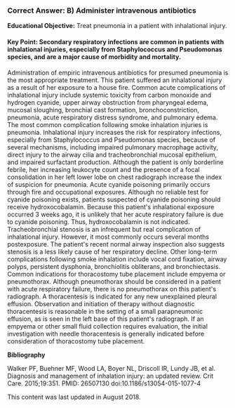 
### Correct Answer: B) Administer intravenous antibiotics 

**Educational Objective:** Treat pneumonia in a patient with inhalational injury.

#### **Key Point:** Secondary respiratory infections are common in patients with inhalational injuries, especially from Staphylococcus and Pseudomonas species, and are a major cause of morbidity and mortality.

Administration of empiric intravenous antibiotics for presumed pneumonia is the most appropriate treatment. This patient suffered an inhalational injury as a result of her exposure to a house fire. Common acute complications of inhalational injury include systemic toxicity from carbon monoxide and hydrogen cyanide, upper airway obstruction from pharyngeal edema, mucosal sloughing, bronchial cast formation, bronchoconstriction, pneumonia, acute respiratory distress syndrome, and pulmonary edema. The most common complication following smoke inhalation injuries is pneumonia. Inhalational injury increases the risk for respiratory infections, especially from Staphylococcus and Pseudomonas species, because of several mechanisms, including impaired pulmonary macrophage activity, direct injury to the airway cilia and tracheobronchial mucosal epithelium, and impaired surfactant production. Although the patient is only borderline febrile, her increasing leukocyte count and the presence of a focal consolidation in her left lower lobe on chest radiograph increase the index of suspicion for pneumonia.
Acute cyanide poisoning primarily occurs through fire and occupational exposures. Although no reliable test for cyanide poisoning exists, patients suspected of cyanide poisoning should receive hydroxocobalamin. Because this patient's inhalational exposure occurred 3 weeks ago, it is unlikely that her acute respiratory failure is due to cyanide poisoning. Thus, hydroxocobalamin is not indicated.
Tracheobronchial stenosis is an infrequent but real complication of inhalational injury. However, it most commonly occurs several months postexposure. The patient's recent normal airway inspection also suggests stenosis is a less likely cause of her respiratory decline. Other long-term complications following smoke inhalation include vocal cord fixation, airway polyps, persistent dysphonia, bronchiolitis obliterans, and bronchiectasis.
Common indications for thoracostomy tube placement include empyema or pneumothorax. Although pneumothorax should be considered in a patient with acute respiratory failure, there is no pneumothorax on this patient's radiograph. A thoracentesis is indicated for any new unexplained pleural effusion. Observation and initiation of therapy without diagnostic thoracentesis is reasonable in the setting of a small parapneumonic effusion, as is seen in the left base of this patient's radiograph. If an empyema or other small fluid collection requires evaluation, the initial investigation with needle thoracentesis is generally indicated before consideration of thoracostomy tube placement.

**Bibliography**

Walker PF, Buehner MF, Wood LA, Boyer NL, Driscoll IR, Lundy JB, et al. Diagnosis and management of inhalation injury: an updated review. Crit Care. 2015;19:351. PMID: 26507130 doi:10.1186/s13054-015-1077-4

This content was last updated in August 2018.